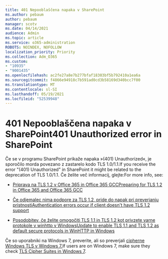 ```yaml
---
title: 401 Nepooblaščena napaka v SharePoint
ms.author: pebaum
author: pebaum
manager: scotv
ms.date: 04/14/2021
audience: Admin
ms.topic: article
ms.service: o365-administration
ROBOTS: NOINDEX, NOFOLLOW
localization_priority: Priority
ms.collection: Adm_O365
ms.custom:
- "10935"
- "9001435"
ms.openlocfilehash: ac2fe27a8e7b277bfaf18303bf5b792410a1ea6a
ms.sourcegitcommit: f4866e94918c7b591ad0cd3b58169d340bcc7f00
ms.translationtype: MT
ms.contentlocale: sl-SI
ms.lasthandoff: 05/19/2021
ms.locfileid: "52539948"
---
```

# <a name="401-unauthorized-error-in-sharepoint"></a><span data-ttu-id="a4e8b-102">401 Nepooblaščena napaka v SharePoint</span><span class="sxs-lookup"><span data-stu-id="a4e8b-102">401 Unauthorized error in SharePoint</span></span>

<span data-ttu-id="a4e8b-103">Če se v programu SharePoint prikaže napaka »(401) Unauthorized«, je sporočilo morda povezano z zastarelo kodo TLS 1.0/1.1.</span><span class="sxs-lookup"><span data-stu-id="a4e8b-103">If you receive the error "(401) Unauthorized" in SharePoint it might be related to the deprecation of TLS 1.0/1.1.</span></span> <span data-ttu-id="a4e8b-104">Če želite več informacij, glejte:</span><span class="sxs-lookup"><span data-stu-id="a4e8b-104">For more info, see:</span></span>

- [<span data-ttu-id="a4e8b-105">Priprava na TLS 1.2 v Office 365 in Office 365 GCC</span><span class="sxs-lookup"><span data-stu-id="a4e8b-105">Preparing for TLS 1.2 in Office 365 and Office 365 GCC</span></span>](/microsoft-365/compliance/prepare-tls-1.2-in-office-365)

- [<span data-ttu-id="a4e8b-106">Če odjemalec nima podpore za TLS 1.2, pride do napak pri preverjanju pristnosti</span><span class="sxs-lookup"><span data-stu-id="a4e8b-106">Authentication errors occur if client doesn't have TLS 1.2 support</span></span>](/sharepoint/troubleshoot/administration/authentication-errors-tls12-support)

- [<span data-ttu-id="a4e8b-107">Posodobitev, če želite omogočiti TLS 1.1 in TLS 1.2 kot privzete varne protokole v winhttp v Windows</span><span class="sxs-lookup"><span data-stu-id="a4e8b-107">Update to enable TLS 1.1 and TLS 1.2 as default secure protocols in WinHTTP in Windows</span></span>](https://support.microsoft.com/topic/update-to-enable-tls-1-1-and-tls-1-2-as-default-secure-protocols-in-winhttp-in-windows-c4bd73d2-31d7-761e-0178-11268bb10392)

<span data-ttu-id="a4e8b-108">Če so uporabniki na Windows 7, preverite, ali so preverjali [cipherne Windows TLS v Windows 7.](/windows/win32/secauthn/tls-cipher-suites-in-windows-7)</span><span class="sxs-lookup"><span data-stu-id="a4e8b-108">If users are on Windows 7, make sure they check [TLS Cipher Suites in Windows 7](/windows/win32/secauthn/tls-cipher-suites-in-windows-7).</span></span>